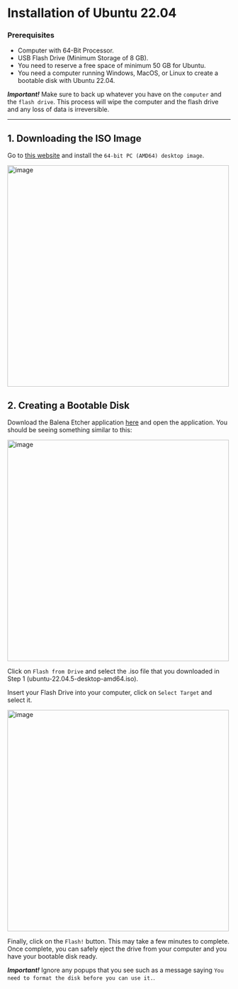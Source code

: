 # Installation of Ubuntu 22.04

### Prerequisites
- Computer with 64-Bit Processor.
- USB Flash Drive (Minimum Storage of 8 GB).
- You need to reserve a free space of minimum 50 GB for Ubuntu.
- You need a computer running Windows, MacOS, or Linux to create a bootable disk with Ubuntu 22.04.


**_Important!_**
Make sure to back up whatever you have on the `computer` and the `flash drive`. This process will wipe the computer and the flash drive and any loss of data is irreversible. 

_______________________________________________________

## 1. Downloading the ISO Image

Go to [this website](https://releases.ubuntu.com/22.04/?_gl=1*c5v0jr*_gcl_au*ODk2OTU2ODIxLjE3MzU1NTA1NjQ.&_ga=2.37136416.1248724141.1735550563-19461365.1734768458) and install the `64-bit PC (AMD64) desktop image`. 

<img width="500" alt="image" src="https://github.com/user-attachments/assets/aba890bf-8644-4a53-b328-835cc9a22005" />

## 2. Creating a Bootable Disk

Download the Balena Etcher application [here](https://etcher.balena.io) and open the application. You should be seeing something similar to this: 

<img width="500" alt="image" src="https://github.com/user-attachments/assets/af40aecf-6e7e-41f3-92bd-3a75b9d0edef" />

Click on `Flash from Drive` and select the .iso file that you downloaded in Step 1 (ubuntu-22.04.5-desktop-amd64.iso). 

Insert your Flash Drive into your computer, click on `Select Target` and select it. 

<img width="500" alt="image" src="https://github.com/user-attachments/assets/ccff624a-5026-46f6-be3b-071fa32519d5" />

Finally, click on the `Flash!` button. This may take a few minutes to complete. Once complete, you can safely eject the drive from your computer and you have your bootable disk ready. 

**_Important!_**
Ignore any popups that you see such as a message saying `You need to format the disk before you can use it.`. 

